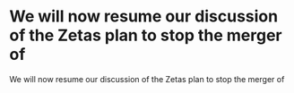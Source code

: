 # We will now resume our discussion of the Zetas plan to stop the merger of

We will now resume our discussion of the Zetas plan to stop the merger of